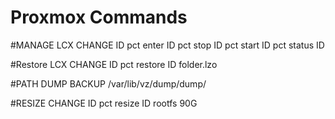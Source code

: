 # Proxmox Commands

#MANAGE LCX CHANGE ID
pct enter ID
pct stop ID
pct start ID
pct status ID

#Restore LCX CHANGE ID
pct restore ID folder.lzo

#PATH DUMP BACKUP
/var/lib/vz/dump/dump/

#RESIZE CHANGE ID
pct resize ID rootfs 90G


